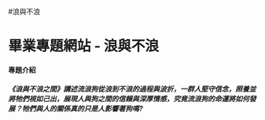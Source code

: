 #浪與不浪

<h1>畢業專題網站  - 浪與不浪 </h1>
<h4>專題介紹</h4>
<h5>
《浪與不浪之間》講述流浪狗從浪到不浪的過程與波折，一群人堅守信念，照養並將牠們視如己出，展現人與狗之間的信賴與深厚情感，究竟流浪狗的命運將如何發展？牠們與人的關係真的只是人影響著狗嗎?
</h5>

[](https://youtu.be/HyabYtOuVbI)
